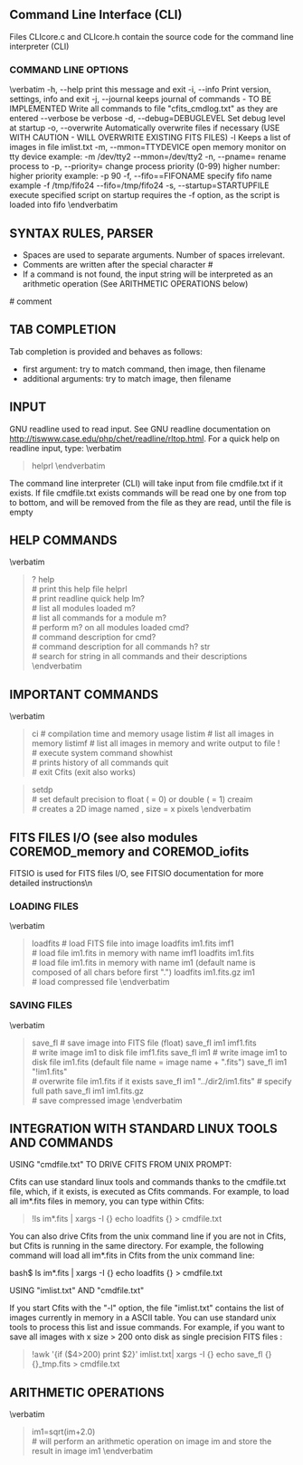 
## Command Line Interface (CLI)   

Files CLIcore.c and CLIcore.h contain the source code for the command line interpreter (CLI)

### COMMAND LINE OPTIONS

\verbatim
  -h, --help 
	print this message and exit
  -i, --info
	Print version, settings, info and exit
  -j, --journal
	keeps journal of commands - TO BE IMPLEMENTED 
	Write all commands to file "cfits_cmdlog.txt" as they are entered
  --verbose
	be verbose
  -d, --debug=DEBUGLEVEL
	Set debug level at startup
  -o, --overwrite 
	Automatically overwrite files if necessary (USE WITH CAUTION - WILL OVERWRITE EXISTING FITS FILES)
  -l
	Keeps a list of images in file imlist.txt
  -m, --mmon=TTYDEVICE
	open memory monitor on tty device
	example:
	<executable> -m /dev/tty2
	<executable> --mmon=/dev/tty2
  -n, --pname=<myprocessname>
	rename process to <processname>
  -p, --priority=<PR>
	change process priority (0-99)
	higher number: higher priority
	example:
	<executable> -p 90
  -f, --fifo==FIFONAME
        specify fifo name
        example
        <executable> -f /tmp/fifo24
        <executable> --fifo=/tmp/fifo24
  -s, --startup=STARTUPFILE
        execute specified script on startup
        requires the -f option, as the script is loaded into fifo
\endverbatim

## SYNTAX RULES, PARSER

- Spaces are used to separate arguments. Number of spaces irrelevant.
- Comments are written after the special character #
- If a command is not found, the input string will be interpreted as an arithmetic operation (See ARITHMETIC OPERATIONS below)

<command> <arg1> <arg2>   # comment


## TAB COMPLETION

Tab completion is provided and behaves as follows:
- first argument:        try to match command, then image, then filename
- additional arguments:  try to match image, then filename

## INPUT

GNU readline used to read input. See GNU readline documentation on http://tiswww.case.edu/php/chet/readline/rltop.html. For a quick help on readline input, type:
\verbatim
> helprl 
\endverbatim

The command line interpreter (CLI) will take input from file cmdfile.txt if it exists. If file cmdfile.txt exists commands will be read one by one from top to bottom, and will be removed from the file as they are read, until the file is empty


## HELP COMMANDS

\verbatim
> ?
> help			     
	# print this help file
> helprl		     
	# print readline quick help
> lm?                        
	# list all modules loaded
> m? <module>               
	# list all commands for a module
> m?                    
	# perform m? on all modules loaded
> cmd? <command>              
	# command description for <command>
> cmd?                    
	# command description for all commands
> h? str                    
	# search for string <str> in all commands and their descriptions
\endverbatim


## IMPORTANT COMMANDS

\verbatim
> ci
	# compilation time and memory usage
> listim 
	# list all images in memory
> listimf <filename> 
	# list all images in memory and write output to file <filename>
> !<syscommand>             
	# execute system command
> showhist                  
	# prints history of all commands
> quit                      
	# exit Cfits (exit also works)

> setdp <val> 		     
	# set default precision to float (<val> = 0) or double (<val> = 1)
> creaim <im> <xs> <ys>     
	# creates a 2D image named <im>, size = <xs> x <ys> pixels
\endverbatim

## FITS FILES I/O (see also modules COREMOD_memory and COREMOD_iofits

FITSIO is used for FITS files I/O, see FITSIO documentation for more detailed instructions\n

### LOADING FILES

\verbatim
> loadfits <fname> <imname> 
	# load FITS file <fname> into image <imname>
> loadfits im1.fits imf1    
	# load file im1.fits in memory with name imf1
> loadfits im1.fits	     
	# load file im1.fits in memory with name im1 (default name is composed of all chars before first ".")
> loadfits im1.fits.gz im1  
	# load compressed file
\endverbatim

### SAVING FILES

\verbatim
> save_fl  <imname> <fname> 
	# save image <imname> into FITS file <fname> (float)
> save_fl im1 imf1.fits      
	# write image im1 to disk file imf1.fits
> save_fl im1
	# write image im1 to disk file im1.fits (default file name = image name + ".fits")
> save_fl im1 "!im1.fits"   
	# overwrite file im1.fits if it exists
> save_fl im1 "../dir2/im1.fits"
	# specify full path
> save_fl im1 im1.fits.gz   
	# save compressed image
\endverbatim


## INTEGRATION WITH STANDARD LINUX TOOLS AND COMMANDS


USING "cmdfile.txt" TO DRIVE CFITS FROM UNIX PROMPT:

Cfits can use standard linux tools and commands thanks to the cmdfile.txt file, which, if it exists, is executed as Cfits commands.
For example, to load all im*.fits files in memory, you can type within Cfits:

> !ls im*.fits | xargs -I {} echo loadfits {} > cmdfile.txt

You can also drive Cfits from the unix command line if you are not in Cfits, but Cfits is running in the same directory. For example, the following command will load all im*.fits in Cfits from the unix command line:

bash$ ls im*.fits | xargs -I {} echo loadfits {} > cmdfile.txt


USING "imlist.txt" AND "cmdfile.txt"

If you start Cfits with the "-l" option,  the file "imlist.txt" contains the list of images currently in memory in a ASCII table. You can use standard unix tools to process this list and issue commands. For example, if you want to save all images with x size > 200 onto disk as single precision FITS files :

> !awk '{if ($4>200) print $2}' imlist.txt| xargs -I {} echo save_fl {} {}_tmp.fits > cmdfile.txt


## ARITHMETIC OPERATIONS

\verbatim
> im1=sqrt(im+2.0)          
	# will perform an arithmetic operation on image im and store the result in image im1
\endverbatim









